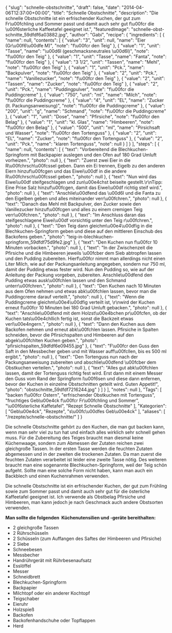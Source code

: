 {
    "slug": "schnelle-obstschnitte",
    "draft": false,
    "date": "2014-04-06T12:37:00+00:00",
    "title": "Schnelle Obstschnitte",
    "description": "Die schnelle Obstschnitte ist ein erfrischender Kuchen, der gut zum Fr\u00fchling und Sommer passt und damit auch sehr gut f\u00fcr die \u00f6sterliche Kaffeetafel geeignet ist.",
    "featuredImage": "schnelle-obst-schnitte_59dfdf6a03882.jpg",
    "author": "Gabi",
    "recipe": {
        "ingredients": [
            {
                "name": null,
                "contents": [
                    {
                        "value": "3",
                        "unit": null,
                        "name": "Eier (Gr\u00f6\u00dfe M)",
                        "note": "f\u00fcr den Teig"
                    },
                    {
                        "value": "1",
                        "unit": "Tasse",
                        "name": "\u00d6l (geschmacksneutrales \u00d6l)",
                        "note": "f\u00fcr den Teig"
                    },
                    {
                        "value": "1",
                        "unit": "Tasse",
                        "name": "Fanta",
                        "note": "f\u00fcr den Teig"
                    },
                    {
                        "value": "3 1\/2",
                        "unit": "Tassen",
                        "name": "Mehl",
                        "note": "f\u00fcr den Teig"
                    },
                    {
                        "value": "1",
                        "unit": "Pck.",
                        "name": "Backpulver",
                        "note": "f\u00fcr den Teig"
                    },
                    {
                        "value": "2",
                        "unit": "Pck.",
                        "name": "Vanillezucker",
                        "note": "f\u00fcr den Teig"
                    },
                    {
                        "value": "2",
                        "unit": "Tassen",
                        "name": "Zucker",
                        "note": "f\u00fcr den Teig"
                    },
                    {
                        "value": "2",
                        "unit": "Pck.",
                        "name": "Puddingpulver",
                        "note": "f\u00fcr die Puddingcreme"
                    },
                    {
                        "value": "750",
                        "unit": "ml",
                        "name": "Milch",
                        "note": "f\u00fcr die Puddingcreme"
                    },
                    {
                        "value": "4",
                        "unit": "EL",
                        "name": "Zucker (lt. Packungsanweisung)",
                        "note": "f\u00fcr die Puddingcreme"
                    },
                    {
                        "value": "200",
                        "unit": "g",
                        "name": "Schmand",
                        "note": "f\u00fcr die Puddingcreme"
                    },
                    {
                        "value": "1",
                        "unit": "Dose",
                        "name": "Pfirsiche",
                        "note": "f\u00fcr den Belag"
                    },
                    {
                        "value": "1",
                        "unit": "kl. Glas",
                        "name": "Himbeeren",
                        "note": "f\u00fcr den Belag"
                    },
                    {
                        "value": "500",
                        "unit": "ml",
                        "name": "Pirsichsaft und Wasser",
                        "note": "f\u00fcr den Tortenguss"
                    },
                    {
                        "value": "2",
                        "unit": "EL",
                        "name": "Zucker",
                        "note": "f\u00fcr den Tortenguss"
                    },
                    {
                        "value": "2",
                        "unit": "Pck.",
                        "name": "klaren Tortenguss",
                        "note": null
                    }
                ]
            }
        ],
        "steps": [
            {
                "name": null,
                "contents": [
                    {
                        "text": "Vorbereitend die Blechkuchen-Springform mit Backpapier auslegen und den Ofen auf 180 Grad Umluft vorheizen.",
                        "photo": null
                    },
                    {
                        "text": "Zuerst zwei Eier  in die R\u00fchrsch\u00fcssel geben. Dann ein Ei trennen, Eigelb zu den anderen Eiern hinzuf\u00fcgen und das Eiwei\u00df  in die andere R\u00fchrsch\u00fcssel geben.",
                        "photo": null
                    },
                    {
                        "text": "Nun wird das Eiwei\u00df steifgeschlagen und zun\u00e4chst beiseite gestellt.\r\nTipp: Eine Prise Salz hinzuf\u00fcgen, damit das Eiwei\u00df richtig steif wird.",
                        "photo": null
                    },
                    {
                        "text": "Anschlie\u00dfend das \u00d6l und die Fanta zu den Eigelben geben und alles miteinander verr\u00fchren.",
                        "photo": null
                    },
                    {
                        "text": "Danach das Mehl mit Backpulver, den Zucker sowie den Vanillezucker hinzuf\u00fcgen und alles zu einem cremigen Teig verr\u00fchren.",
                        "photo": null
                    },
                    {
                        "text": "Im Anschluss daran das steifgeschlagene Eiwei\u00df  vorsichtig unter den Teig r\u00fchren.",
                        "photo": null
                    },
                    {
                        "text": "Den Teig dann gleichm\u00e4\u00dfig in die Blechkuchen-Springform geben und diese auf den mittleren Einschub des Backofens geben.",
                        "photo": "teig-in-blechkuchen-springform_59dfdf75d9fe2.jpg"
                    },
                    {
                        "text": "Den Kuchen nun f\u00fcr 10 Minuten vorbacken.",
                        "photo": null
                    },
                    {
                        "text": "In der Zwischenzeit die Pfirsiche und die Himbeeren jeweils \u00fcber dem Sieb abtropfen lassen und den Pudding zubereiten.  Hierf\u00fcr nimmt man allerdings nicht einen Liter Milch, wie auf der Packungsanleitung angegeben, sondern nur 750 ml, damit der Pudding etwas fester wird. Nun den Pudding so, wie auf der Anleitung der Packung vorgeben, zubereiten. Anschlie\u00dfend den Pudding etwas ausk\u00fchlen lassen und den Schmand unterr\u00fchren.",
                        "photo": null
                    },
                    {
                        "text": "Den Kuchen nach 10 Minuten aus dem Ofen nehmen und etwas abk\u00fchlen lassen, bevor man die Puddingcreme darauf verteilt.",
                        "photo": null
                    },
                    {
                        "text": "Wenn die Puddingcreme gleichm\u00e4\u00dfig verteilt ist, \r\nwird der Kuchen erneut f\u00fcr 10 Minuten bei 180 Grad Umluft gebacken.",
                        "photo": null
                    },
                    {
                        "text": "Anschlie\u00dfend mit dem Holzst\u00e4bchen pr\u00fcfen, ob der Kuchen tats\u00e4chllich fertig ist, sonst die Backzeit etwas verl\u00e4ngern.",
                        "photo": null
                    },
                    {
                        "text": "Dann den Kuchen aus dem Backofen nehmen und erneut abk\u00fchlen lassen. Pfirsiche in Spalten schneiden, bevor die Pfirsichspalten und Himbeeren auf den abgek\u00fchlten Kuchen geben.",
                        "photo": "pfirsichspalten_59dfdf6e09455.jpg"
                    },
                    {
                        "text": "F\u00fcr den Guss den Saft  in den Messbecher geben und mit  Wasser auff\u00fcllen, bis es 500 ml ergibt.",
                        "photo": null
                    },
                    {
                        "text": "Den Tortenguss nun nach der Packungsanweisung zubereiten und abschlie\u00dfend \u00fcber dem Obstkuchen verteilen.",
                        "photo": null
                    },
                    {
                        "text": "Alles gut abk\u00fchlen lassen, damit der Tortenguss richtig fest wird. Erst dann mit einem Messer den Guss vom Rand der Springform l\u00f6sen und diese dann enfernen, bevor der Kuchen in einzelne Obstschnitten geteilt wird. Guten Appetit!",
                        "photo": "obstschnitte_59dfdf7216244.jpg"
                    }
                ]
            }
        ],
        "notes": null
    },
    "Tags": [
        "backen f\u00fcr Ostern",
        "erfrischender Obstkuchen mit Tortenguss",
        "fruchtiges Geb\u00e4ck f\u00fcr Fr\u00fchling und Sommer",
        "\u00f6sterliche Kaffetafel",
        "Rezept Schnelle Obstschnitte"
    ],
    "Kategorien": [
        "Geb\u00e4ck",
        "Rezepte",
        "s\u00fc\u00dfes Geb\u00e4ck"
    ],
    "aliases": [
        "\/rezepte\/schnelle-obstschnitte\/"
    ]
}

Die schnelle Obstschnitte gehört zu den Kuchen, die man gut backen kann, wenn man sehr viel zu tun hat und einfach alles wirklich sehr schnell gehen muss. Für die Zubereitung des Teiges braucht man diesmal keine Küchenwaage, sondern zum Abmessen der Zutaten reichen zwei gleichgroße Tassen. In der ersten Tasse werden die feuchten Zutaten abgemessen und in der zweiten die trockenen Zutaten. Da man zuerst die feuchten Zutaten verarbeitet ist leider eine zweite Tasse nötig. Des weiteren braucht man eine sogenannte Blechkuchen-Springform, weil der Teig schön aufgeht. Sollte man eine solche Form nicht haben, kann man auch ein Backblech und einen Kuchenrahmen verwenden.

Die schnelle Obstschnitte ist ein erfrischender Kuchen, der gut zum Frühling sowie zum Sommer passt und damit auch sehr gut für die österliche Kaffeetafel geeignet ist. Ich verwende als Obstbelag Pfirsiche und Himbeeren, man kann jedoch je nach Geschmack auch andere Obstsorten verwenden.

**Man sollte die folgenden  Küchenutensilien und -geräte bereithalten:**

 * 2 gleichgroße Tassen
 * 2 Rührschüsseln
 * 2 Schüsseln (zum Auffangen des Saftes der Himbeeren und Pfirsiche)
 * 2 Siebe
 * Schneebesen
 * Messbecher
 * Handrührgerät mit Rührbesenaufsatz
 * Esslöffel
 * Messer
 * Schneidbrett
 * Blechkuchen-Springform
 * Backpapier
 * Milchtopf oder ein anderer Kochtopf
 * Teigschaber
 * Eieruhr
 * Holzspieß
 * Backofen
 * Backofenhandschuhe oder Topflappen
 * Herd